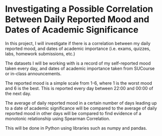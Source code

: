 # Investigating a Possible Correlation Between Daily Reported Mood and Dates of Academic Significance

In this project, I will investigate if there is a correlation between my daily reported mood, and dates of academic importance (i.e. exams, quizzes, labs, homework submissions, etc.)

The datasets I will be working with is a record of my self-reported mood taken every day, and dates of academic importance taken from SUCourse or in-class announcements.

The reported mood is a simple scale from 1-6, where 1 is the worst mood and 6 is the best. This is reported every day between 22:00 and 00:00 of the next day.

The average of daily reported mood in a certain number of days leading up to a date of academic significance will be compared to the average of daily reported mood in other days will be compared to find evidence of a monotonic relationship using Spearman Correlation.

This will be done in Python using libraries such as numpy and pandas.
